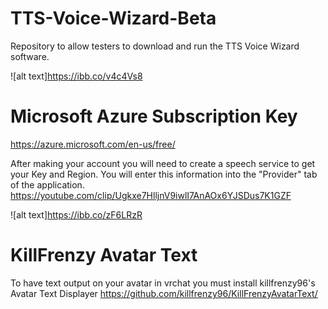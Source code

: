 # TTS-Voice-Wizard-Beta
Repository to allow testers to download and run the TTS Voice Wizard software.

![alt text]https://ibb.co/v4c4Vs8

# Microsoft Azure Subscription Key
https://azure.microsoft.com/en-us/free/

After making your account you will need to create a speech service to get your Key and Region. You will enter this information into the "Provider" tab of the application.
https://youtube.com/clip/Ugkxe7HlljnV9iwlI7AnAOx6YJSDus7K1GZF


![alt text]https://ibb.co/zF6LRzR



# KillFrenzy Avatar Text
To have text output on your avatar in vrchat you must install killfrenzy96's Avatar Text Displayer
https://github.com/killfrenzy96/KillFrenzyAvatarText/
